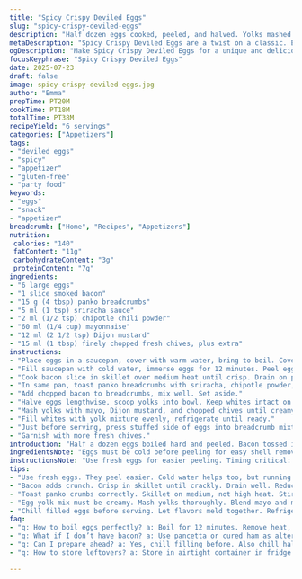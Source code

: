 ```yaml
---
title: "Spicy Crispy Deviled Eggs"
slug: "spicy-crispy-deviled-eggs"
description: "Half dozen eggs cooked, peeled, and halved. Yolks mashed with mayo, Dijon mustard, chives. Bacon crisped, finely chopped. Panko breadcrumbs toasted with chipotle powder and a dash of cayenne mixed with sriracha for heat. Eggs filled with creamy yolk mix then rolled in spicy crunchy topping. Chilled until serving, garnished with fresh chives. A crunchy twist on classic deviled eggs with smoky, spicy notes. No gluten, dairy, or nuts."
metaDescription: "Spicy Crispy Deviled Eggs are a twist on a classic. Enjoy creamy yolks with a crunchy, spicy topping for an appetizer with a punch."
ogDescription: "Make Spicy Crispy Deviled Eggs for a unique and delicious take on a beloved appetizer, featuring smoky and spicy notes."
focusKeyphrase: "Spicy Crispy Deviled Eggs"
date: 2025-07-23
draft: false
image: spicy-crispy-deviled-eggs.jpg
author: "Emma"
prepTime: PT20M
cookTime: PT18M
totalTime: PT38M
recipeYield: "6 servings"
categories: ["Appetizers"]
tags:
- "deviled eggs"
- "spicy"
- "appetizer"
- "gluten-free"
- "party food"
keywords:
- "eggs"
- "snack"
- "appetizer"
breadcrumb: ["Home", "Recipes", "Appetizers"]
nutrition: 
 calories: "140"
 fatContent: "11g"
 carbohydrateContent: "3g"
 proteinContent: "7g"
ingredients:
- "6 large eggs"
- "1 slice smoked bacon"
- "15 g (4 tbsp) panko breadcrumbs"
- "5 ml (1 tsp) sriracha sauce"
- "2 ml (1/2 tsp) chipotle chili powder"
- "60 ml (1/4 cup) mayonnaise"
- "12 ml (2 1/2 tsp) Dijon mustard"
- "15 ml (1 tbsp) finely chopped fresh chives, plus extra"
instructions:
- "Place eggs in a saucepan, cover with warm water, bring to boil. Cover and remove from heat after boiling. Let sit 12 minutes. Drain water."
- "Fill saucepan with cold water, immerse eggs for 12 minutes. Peel eggs under cold running water, pat dry."
- "Cook bacon slice in skillet over medium heat until crisp. Drain on paper towel, chop finely."
- "In same pan, toast panko breadcrumbs with sriracha, chipotle powder, stirring constantly for 1-3 minutes until golden and fragrant. Transfer to bowl to cool."
- "Add chopped bacon to breadcrumbs, mix well. Set aside."
- "Halve eggs lengthwise, scoop yolks into bowl. Keep whites intact on serving plate."
- "Mash yolks with mayo, Dijon mustard, and chopped chives until creamy."
- "Fill whites with yolk mixture evenly, refrigerate until ready."
- "Just before serving, press stuffed side of eggs into breadcrumb mixture to coat generously. Sprinkle remaining crumbs on top."
- "Garnish with more fresh chives."
introduction: "Half a dozen eggs boiled hard and peeled. Bacon tossed in pan until crackly, chopped fine. Panko breadcrumbs tossed in skillet with spicy sriracha and smoky chipotle. Crunchy mixture waits. Egg yolks mashed creamy with mayonnaise, mustard, and chives. Whites hollowed, filled generously. Chilled a bit. Then the fun part. Press yolk side into crunchy spicy crumbs. Sprinkle more. Fresh chives scattered on top. A snack with attitude—spicy, smoky, creamy, and crisp. No gluten, no dairy, no nuts, just punchy eggs transformed in texture and flavor."
ingredientsNote: "Eggs must be cold before peeling for easy shell removal—running water helps. Bacon smoked lends smoky depth, but pancetta or cured ham can replace. Panko breadcrumbs provide light crunch; gluten-free crumbs work but skip the toasting time. Chipotle powder added for smokiness replacing paprika, plus a pinch of cayenne for heat. Mayonnaise should be full-fat for creaminess, but vegan mayo can sub. Dijon mustard brightens the yolk mix, balances the richness. Fresh chives preferred over dried for that fresh oniony hit. Sriracha's tangy spice melds into toasted crumbs for a crunchy layer with kick."
instructionsNote: "Use fresh eggs for easier peeling. Timing critical: boiling 12 minutes then cold water bath for same to stop cooking. Crisp bacon in skillet, drain well to avoid greasy bits in crumbs. Toast panko with sriracha and chipotle gently, constant stirring to prevent burning and bring out aroma—1 to 3 minutes max. Chop bacon fine to distribute crispy texture evenly. Mash yolks thoroughly with mayo and mustard until no lumps; chives add fresh burst. Carefully fill egg whites to keep neat halves. Chill to let flavors meld before crumb coating. At serving, pressing yolk side into crumbs creates crunchy topping; pressing firmly needed. Garnish liberally with chives. Serve cold or room temp."
tips:
- "Use fresh eggs. They peel easier. Cold water helps too, but running water works best. Boil then cool. Don’t skip the ice water bath. It’s all about easy peeling. Hard boil for 12 minutes. Remember timing is key."
- "Bacon adds crunch. Crisp in skillet until crackly. Drain well. Reduce grease in crumbs. Chop fine, distribute texture. Can swap pancetta or ham for smoked bacon. Experiment with flavors but balance is essential."
- "Toast panko crumbs correctly. Skillet on medium, not high heat. Stir all the time. 1-3 minutes max to avoid burning. Add sriracha. Chipotle gives smoky undertone. Mix for even coating. Parched crumbs create crunch."
- "Egg yolk mix must be creamy. Mash yolks thoroughly. Blend mayo and mustard well. No lumps allowed for smooth filling. Fold in chives last. Fresh is splendid. Not dried. Balance richness with that fresh onion taste."
- "Chill filled eggs before serving. Let flavors meld together. Refrigerate for best results. Then coat in crunchy breadcrumbs right before. Press firmly to adhere. A generous sprinkle of crumbs enhances crunch."
faq:
- "q: How to boil eggs perfectly? a: Boil for 12 minutes. Remove heat, cover. Let sit. Cool quickly for easy peel. Ice water bath helps. Best way, every time."
- "q: What if I don’t have bacon? a: Use pancetta or cured ham as alternatives. Still get crunch. Check seasoning, adjust flavors. Spicy taste still needs balance."
- "q: Can I prepare ahead? a: Yes, chill filling before. Also chill halves. Just crumb coat just before serving. Keeps crunch longer. Timing matters for best texture."
- "q: How to store leftovers? a: Store in airtight container in fridge. Keep cold. Best consumed within 2 days. Crumbs might soften. Enjoy quick snacks though."

---
```

